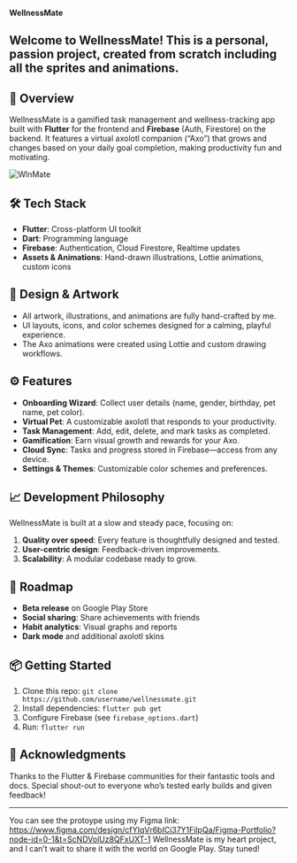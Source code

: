 **WellnessMate**

Welcome to WellnessMate! This is a personal, passion project, created from scratch including all the sprites and animations. 
---

## 🚀 Overview
WellnessMate is a gamified task management and wellness-tracking app built with **Flutter** for the frontend and **Firebase** (Auth, Firestore) on the backend. It features a virtual axolotl companion (“Axo”) that grows and changes based on your daily goal completion, making productivity fun and motivating.

![WlnMate](https://github.com/user-attachments/assets/ad1d9251-5bc0-4b77-8c56-fe9bfdbdf7d5)


## 🛠️ Tech Stack
- **Flutter**: Cross-platform UI toolkit
- **Dart**: Programming language
- **Firebase**: Authentication, Cloud Firestore, Realtime updates
- **Assets & Animations**: Hand-drawn illustrations, Lottie animations, custom icons

## 🎨 Design & Artwork
- All artwork, illustrations, and animations are fully hand-crafted by me.
- UI layouts, icons, and color schemes designed for a calming, playful experience.
- The Axo animations were created using Lottie and custom drawing workflows.

## ⚙️ Features
- **Onboarding Wizard**: Collect user details (name, gender, birthday, pet name, pet color).
- **Virtual Pet**: A customizable axolotl that responds to your productivity.
- **Task Management**: Add, edit, delete, and mark tasks as completed.
- **Gamification**: Earn visual growth and rewards for your Axo.
- **Cloud Sync**: Tasks and progress stored in Firebase—access from any device.
- **Settings & Themes**: Customizable color schemes and preferences.

## 📈 Development Philosophy
WellnessMate is built at a slow and steady pace, focusing on:
1. **Quality over speed**: Every feature is thoughtfully designed and tested.
2. **User-centric design**: Feedback-driven improvements.
3. **Scalability**: A modular codebase ready to grow.

## 🎯 Roadmap
- **Beta release** on Google Play Store
- **Social sharing**: Share achievements with friends
- **Habit analytics**: Visual graphs and reports
- **Dark mode** and additional axolotl skins

## 📦 Getting Started
1. Clone this repo: `git clone https://github.com/username/wellnessmate.git`
2. Install dependencies: `flutter pub get`
3. Configure Firebase (see `firebase_options.dart`)
4. Run: `flutter run`

## 🌟 Acknowledgments
Thanks to the Flutter & Firebase communities for their fantastic tools and docs. Special shout-out to everyone who’s tested early builds and given feedback!

---
You can see the protoype using my Figma link: https://www.figma.com/design/cfYIqVr6bICi37Y1FilpQa/Figma-Portfolio?node-id=0-1&t=ScNDVolUz8QFxUXT-1
WellnessMate is my heart project, and I can’t wait to share it with the world on Google Play. Stay tuned!

